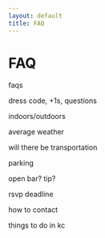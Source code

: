```yaml
---
layout: default
title: FAQ
---
```

# FAQ

faqs

dress code, +1s, questions

indoors/outdoors

average weather

will there be transportation

parking

open bar? tip?

rsvp deadline

how to contact

things to do in kc
